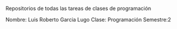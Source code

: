 Repositorios de todas las tareas de clases de programación

Nombre: Luis Roberto Garcia Lugo
Clase: Programación
Semestre:2
